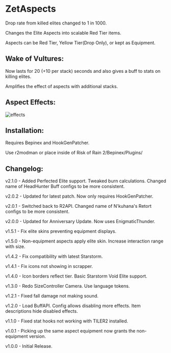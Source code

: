 # ZetAspects

Drop rate from killed elites changed to 1 in 1000.

Changes the Elite Aspects into scalable Red Tier items.

Aspects can be Red Tier, Yellow Tier(Drop Only), or kept as Equipment.

## Wake of Vultures:

Now lasts for 20 (+10 per stack) seconds and also gives a buff to stats on killing elites.

Amplifies the effect of aspects with additional stacks.

## Aspect Effects:

![effects](https://i.imgur.com/il9Kd6b.png)

## Installation:

Requires Bepinex and HookGenPatcher.

Use r2modman or place inside of Risk of Rain 2/Bepinex/Plugins/

## Changelog:

v2.1.0 - Added Perfected Elite support. Tweaked burn calculations. Changed name of HeadHunter Buff configs to be more consistent.

v2.0.2 - Updated for latest patch. Now only requires HookGenPatcher.

v2.0.1 - Switched back to R2API. Changed name of N'kuhana's Retort configs to be more consistent.

v2.0.0 - Updated for Anniversary Update. Now uses EnigmaticThunder.

v1.5.1 - Fix elite skins preventing equipment displays.

v1.5.0 - Non-equipment aspects apply elite skin. Increase interaction range with size.

v1.4.2 - Fix compatibility with latest Starstorm.

v1.4.1 - Fix icons not showing in scrapper.

v1.4.0 - Icon borders reflect tier. Basic Starstorm Void Elite support.

v1.3.0 - Redo SizeController Camera. Use language tokens.

v1.2.1 - Fixed fall damage not making sound.

v1.2.0 - Load BuffAPI. Config allows disabling more effects. Item descriptions hide disabled effects.

v1.1.0 - Fixed stat hooks not working with TILER2 installed.

v1.0.1 - Picking up the same aspect equipment now grants the non-equipment version.

v1.0.0 - Initial Release.
